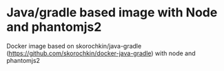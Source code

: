 # Java/gradle based image with Node and phantomjs2

Docker image based on skorochkin/java-gradle (https://github.com/skorochkin/docker-java-gradle) with node and phantomjs2
